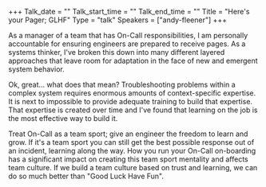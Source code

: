 +++
Talk_date = ""
Talk_start_time = ""
Talk_end_time = ""
Title = "Here's your Pager; GLHF"
Type = "talk"
Speakers = ["andy-fleener"]
+++

As a manager of a team that has On-Call responsibilities, I am personally accountable for ensuring engineers are prepared to receive pages. As a systems thinker, I've broken this down into many different layered approaches that leave room for adaptation in the face of new and emergent system behavior.

Ok, great... what does that mean? Troubleshooting problems within a complex system requires enormous amounts of context-specific expertise. It is next to impossible to provide adequate training to build that expertise. That expertise is created over time and I've found that learning on the job is the most effective way to build it.

Treat On-Call as a team sport; give an engineer the freedom to learn and grow. If it's a team sport you can still get the best possible response out of an incident, learning along the way. How you run your On-Call on-boarding has a significant impact on creating this team sport mentality and affects team culture. If we build a team culture based on trust and learning, we can do so much better than "Good Luck Have Fun".
